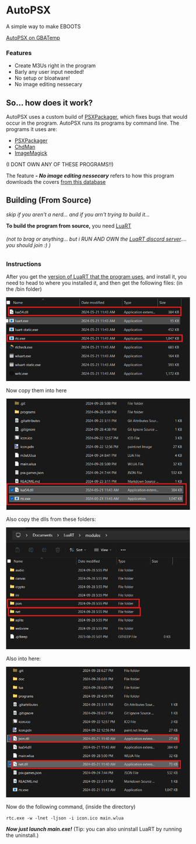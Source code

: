 # AutoPSX
A simple way to make EBOOTS

[AutoPSX on GBATemp](https://gbatemp.net/threads/new-eboot-making-program.661196/)

### Features

 - Create M3Us right in the program
 - Barly any user input needed! 
 - No setup or bloatware!
 - No image editing nessecary

## So... how does it work?
AutoPSX uses a custom build of [PSXPackager](https://github.com/RupertAvery/PSXPackager), which fixes bugs that would occur in the program. AutoPSX runs its programs by command line. 
The programs it uses are:

 - [PSXPackager](https://github.com/RupertAvery/PSXPackager)
 - [ChdMan](https://github.com/charlesthobe/chdman)
 - [ImageMagick](https://github.com/ImageMagick)

(I DONT OWN ANY OF THESE PROGRAMS!!) 

The feature  ***- No image editing nessecary*** refers to how this program downloads the covers [from this database](https://github.com/xlenore/psx-covers)

## Building (From Source)
*skip if you aren't a nerd... and if you arn't trying to build it...*

**To build the program from source,** you need [LuaRT](https://luart.org/index.html)
###### *(not to brag or anything... but i RUN AND OWN the [LuaRT discord server](https://discord.gg/WRwDMnQR4d).... you should join :) )*
### Instructions
After you get the [version of LuaRT that the program uses](https://github.com/samyeyo/LuaRT/releases/tag/v1.8.0), and install it, you need to head to where you installed it, and then get the following files: (in the /bin folder)

![files](https://github.com/xFN10x/AutoPSX/blob/main/doc/img/Screenshot%202024-09-28%20175755.png?raw=true)

Now copy them into here

![enter image description here](https://github.com/xFN10x/AutoPSX/blob/main/doc/img/Screenshot%202024-09-28%20175923.png?raw=true)

Also copy the dlls from these folders:

![enter image description here](https://github.com/xFN10x/AutoPSX/blob/main/doc/img/Screenshot%202024-09-28%20182629.png?raw=true)


Also into here:

![enter image description here](https://github.com/xFN10x/AutoPSX/blob/main/doc/img/Screenshot%202024-09-28%20183029.png?raw=true)


Now do the following command, (inside the directory)

    rtc.exe -w -lnet -ljson -i icon.ico main.wlua
***Now just launch main.exe!***
(Tip: you can also uninstall LuaRT by running the uninstall.)
